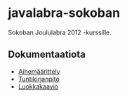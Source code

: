 javalabra-sokoban
=================

Sokoban Joululabra 2012 -kurssille.

## Dokumentaatiota
* <a href="https://github.com/Kauhsa/javalabra-sokoban/blob/master/dokumentointi/aihemaarittely.pdf?raw=true">Aihemäärittely</a>
* <a href="https://github.com/Kauhsa/javalabra-sokoban/blob/master/dokumentointi/tuntikirjanpito.txt">Tuntikirjanpito</a>
* <a href="https://github.com/Kauhsa/javalabra-sokoban/blob/master/dokumentointi/luokkakaavio.png?raw=true">Luokkakaavio</a>
